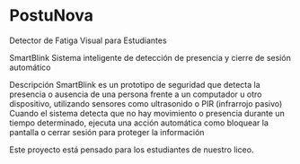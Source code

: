 # PostuNova
Detector de Fatiga Visual para Estudiantes

SmartBlink 
Sistema inteligente de detección de presencia y cierre de sesión automático

Descripción
SmartBlink es un prototipo de seguridad que detecta la presencia o ausencia de una persona frente a un computador u otro dispositivo, utilizando sensores como ultrasonido o PIR (infrarrojo pasivo)
Cuando el sistema detecta que no hay movimiento o presencia durante un tiempo determinado, ejecuta una acción automática como bloquear la pantalla o cerrar sesión para proteger la información

Este proyecto está pensado para los estudiantes de nuestro liceo.

